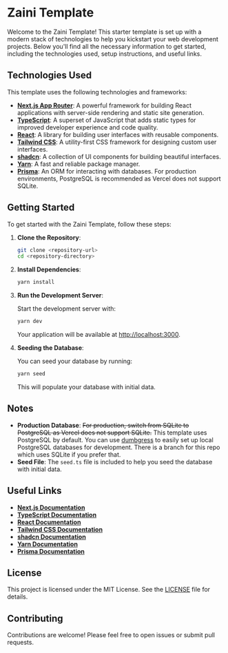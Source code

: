 # Zaini Template

Welcome to the Zaini Template! This starter template is set up with a modern stack of technologies to help you kickstart your web development projects. Below you'll find all the necessary information to get started, including the technologies used, setup instructions, and useful links.

## Technologies Used

This template uses the following technologies and frameworks:

- **[Next.js App Router](https://nextjs.org/docs/app)**: A powerful framework for building React applications with server-side rendering and static site generation.
- **[TypeScript](https://www.typescriptlang.org/)**: A superset of JavaScript that adds static types for improved developer experience and code quality.
- **[React](https://react.dev/)**: A library for building user interfaces with reusable components.
- **[Tailwind CSS](https://tailwindcss.com/)**: A utility-first CSS framework for designing custom user interfaces.
- **[shadcn](https://shadcn.dev/)**: A collection of UI components for building beautiful interfaces.
- **[Yarn](https://yarnpkg.com/)**: A fast and reliable package manager.
- **[Prisma](https://www.prisma.io/)**: An ORM for interacting with databases. For production environments, PostgreSQL is recommended as Vercel does not support SQLite.

## Getting Started

To get started with the Zaini Template, follow these steps:

1. **Clone the Repository**:

   ```bash
   git clone <repository-url>
   cd <repository-directory>
   ```

2. **Install Dependencies**:

   ```bash
   yarn install
   ```

3. **Run the Development Server**:

   Start the development server with:

   ```bash
   yarn dev
   ```

   Your application will be available at [http://localhost:3000](http://localhost:3000).

4. **Seeding the Database**:

   You can seed your database by running:

   ```bash
   yarn seed
   ```

   This will populate your database with initial data.

## Notes

- **Production Database**: ~~For production, switch from SQLite to PostgreSQL as Vercel does not support SQLite.~~ This template uses PostgreSQL by default. You can use [dumbgress](https://github.com/zaini/dumbgres) to easily set up local PostgreSQL databases for development. There is a branch for this repo which uses SQLite if you prefer that.
- **Seed File**: The `seed.ts` file is included to help you seed the database with initial data.

## Useful Links

- **[Next.js Documentation](https://nextjs.org/docs/app)**
- **[TypeScript Documentation](https://www.typescriptlang.org/)**
- **[React Documentation](https://react.dev/)**
- **[Tailwind CSS Documentation](https://tailwindcss.com/)**
- **[shadcn Documentation](https://shadcn.dev/)**
- **[Yarn Documentation](https://yarnpkg.com/)**
- **[Prisma Documentation](https://www.prisma.io/)**

## License

This project is licensed under the MIT License. See the [LICENSE](LICENSE) file for details.

## Contributing

Contributions are welcome! Please feel free to open issues or submit pull requests.
